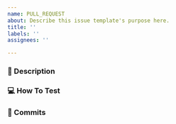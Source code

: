 ```yaml
---
name: PULL_REQUEST
about: Describe this issue template's purpose here.
title: ''
labels: ''
assignees: ''

---
```


### 📝 Description

### 💻 How To Test

### 💽 Commits
